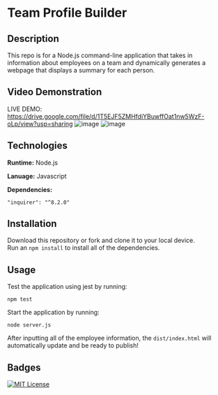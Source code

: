 # Team Profile Builder

## Description
This repo is for a Node.js command-line application that takes in information about employees on a team and dynamically generates a webpage that displays a summary for each person.


## Video Demonstration 

LIVE DEMO: https://drive.google.com/file/d/1T5EJF5ZMHfdiYBuwffOat1nw5WzF-oLp/view?usp=sharing
![image](https://github.com/camyacodes/team-profile-generator/assets/87587644/abe399f9-c63b-4c82-acd6-60ab84012552)
![image](https://user-images.githubusercontent.com/87587644/152725373-71860537-a185-44f6-98cc-b08feaa4bb0b.png)


## Technologies 

**Runtime:** Node.js

**Lanuage:** Javascript

**Dependencies:** 

    "inquirer": "^8.2.0"

## Installation

Download this repository or fork and clone it to your local device.<br />
Run an `npm install` to install all of the dependencies.<br />

## Usage

Test the application using jest by running:
```
npm test
```

Start the application by running:
```
node server.js
```
After inputting all of the employee information, the `dist/index.html` will automatically update and be ready to publish!

## Badges

[![MIT License](https://img.shields.io/badge/License-MIT-green.svg)](https://choosealicense.com/licenses/mit/)

<!-- ![image](https://user-images.githubusercontent.com/87587644/152725373-71860537-a185-44f6-98cc-b08feaa4bb0b.png) -->



